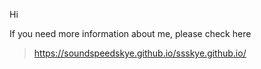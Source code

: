 Hi

If you need more information about me, please check here

> https://soundspeedskye.github.io/ssskye.github.io/
